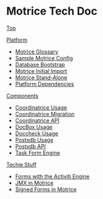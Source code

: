 # Motrice Tech Doc

[Top](index.md)

[Platform]()

  * [Motrice Glossary](pages/MotriceGlossary.md)
  * [Sample Motrice Config](pages/MotriceSampleConfig.md)
  * [Database Bootstrap](pages/BootStrapMotriceDb.md)
  * [Motrice Initial Import](pages/MigrationPackages.md)
  * [Motrice Stand-Alone](pages/MotriceStandAlone.md)
  * [Platform Dependencies](pages/PlatformDependencies.md)

[Components]()

  * [Coordinatrice Usage](pages/CoordinatriceGetStarted.md)
  * [Coordinatrice Migration](pages/MigratriceGetStarted.md)
  * [Coordinatrice API](pages/CoordinatriceApi.md)
  * [DocBox Usage](pages/DocBoxGetStarted.md)
  * [Doccheck Usage](pages/DoccheckGetStarted.md)
  * [Postxdb Usage](pages/PostxdbRef.md)
  * [Postxdb API](pages/PostxdbApi.md)
  * [Task Form Engine](pages/MotriceTaskFormEngine.md)

[Techie Stuff]()

  * [Forms with the Activiti Engine](pages/MotriceFormsWithActiviti.md)
  * [JMX in Motrice](pages/JmxIntro.md)
  * [Signed Forms in Motrice](pages/MotriceSignedForms.md)
